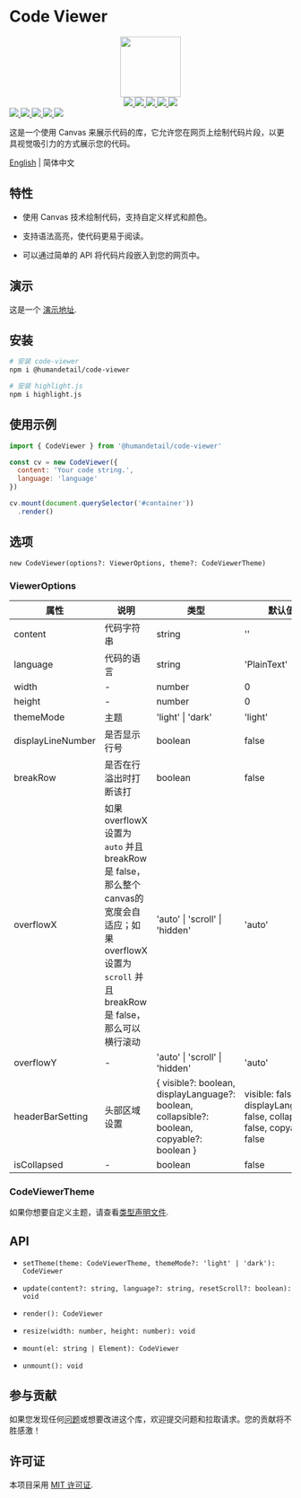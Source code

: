 # Code Viewer

<center>
  <img src="https://humandetail.github.io/code-viewer/code-viewer.svg" width="108" height="108" />
</center>

<center>
  <a href="https://www.npmjs.com/package/@humandetail/code-viewer">
    <img src="https://img.shields.io/npm/v/@humandetail/code-viewer.svg" />
  </a>
  <a href="https://github.com/humandetail/code-viewer/actions/workflows/ci.yaml">
    <img src="https://github.com/humandetail/code-viewer/actions/workflows/ci.yaml/badge.svg?branch=main" />
  </a>
  <a href="https://github.com/humandetail/code-viewer/blob/main/LICENSE">
    <img src="https://img.shields.io/github/license/humandetail/code-viewer.svg" />
  </a>
  <a href="https://github.com/humandetail/code-viewer/issues">
    <img src="https://img.shields.io/github/issues/humandetail/code-viewer.svg" />
  </a>
  <a href="https://github.com/humandetail/code-viewer">
    <img src="https://img.shields.io/github/stars/humandetail/code-viewer.svg" />
  </a>
</center>
  <a href="https://www.npmjs.com/package/@humandetail/code-viewer">
    <img src="https://img.shields.io/npm/v/@humandetail/code-viewer.svg" />
  </a>
  <a href="https://github.com/humandetail/code-viewer/actions/workflows/ci.yaml">
    <img src="https://github.com/humandetail/code-viewer/actions/workflows/ci.yaml/badge.svg?branch=main" />
  </a>
  <a href="https://github.com/humandetail/code-viewer/blob/main/LICENSE">
    <img src="https://img.shields.io/github/license/humandetail/code-viewer.svg" />
  </a>
  <a href="https://github.com/humandetail/code-viewer/issues">
    <img src="https://img.shields.io/github/issues/humandetail/code-viewer.svg" />
  </a>
  <a href="https://github.com/humandetail/code-viewer">
    <img src="https://img.shields.io/github/stars/humandetail/code-viewer.svg" />
  </a>
</p>

这是一个使用 Canvas 来展示代码的库，它允许您在网页上绘制代码片段，以更具视觉吸引力的方式展示您的代码。

[English](https://github.com/humandetail/code-viewer/blob/main/README.md) | 简体中文

## 特性

- 使用 Canvas 技术绘制代码，支持自定义样式和颜色。

- 支持语法高亮，使代码更易于阅读。

- 可以通过简单的 API 将代码片段嵌入到您的网页中。

## 演示

这是一个 [演示地址](https://humandetail.github.io/code-viewer/).

## 安装

```bash
# 安装 code-viewer
npm i @humandetail/code-viewer

# 安装 highlight.js
npm i highlight.js
```

## 使用示例

```js
import { CodeViewer } from '@humandetail/code-viewer'

const cv = new CodeViewer({
  content: 'Your code string.',
  language: 'language'
})

cv.mount(document.querySelector('#container'))
  .render()
```

## 选项

`new CodeViewer(options?: ViewerOptions, theme?: CodeViewerTheme)`

### ViewerOptions

|属性|说明|类型|默认值|
|-|-|-|-|
|content|代码字符串|string|''|
|language|代码的语言|string|'PlainText'|
|width|-|number|0|
|height|-|number|0|
|themeMode|主题|'light' \| 'dark'|'light'|
|displayLineNumber|是否显示行号|boolean|false|
|breakRow|是否在行溢出时打断该打|boolean|false|
|overflowX|如果 overflowX 设置为 `auto` 并且 breakRow 是 false，那么整个canvas的宽度会自适应；如果 overflowX 设置为 `scroll` 并且 breakRow 是 false，那么可以横行滚动|'auto' \| 'scroll' \| 'hidden'|'auto'|
|overflowY|-|'auto' \| 'scroll' \| 'hidden'|'auto'|
|headerBarSetting|头部区域设置|{ visible?: boolean, displayLanguage?: boolean, collapsible?: boolean, copyable?: boolean }|visible: false, displayLanguage: false, collapsible: false, copyable: false|
|isCollapsed|-|boolean|false|

### CodeViewerTheme

如果你想要自定义主题，请查看[类型声明文件](https://github.com/humandetail/code-viewer/blob/main/packages/core/src/themes/index.ts).

## API

- `setTheme(theme: CodeViewerTheme, themeMode?: 'light' | 'dark'): CodeViewer`

- `update(content?: string, language?: string, resetScroll?: boolean): void`

- `render(): CodeViewer`

- `resize(width: number, height: number): void`

- `mount(el: string | Element): CodeViewer`

- `unmount(): void`

## 参与贡献

如果您发现任何[问题](https://github.com/humandetail/code-viewer/issues)或想要改进这个库，欢迎提交问题和拉取请求。您的贡献将不胜感激！

## 许可证

本项目采用 [MIT 许可证](https://github.com/humandetail/code-viewer/blob/main/LICENSE).
